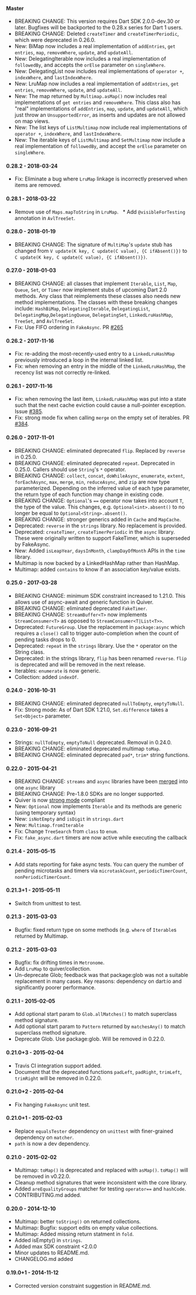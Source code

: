 #### Master

   * BREAKING CHANGE: This version requires Dart SDK 2.0.0-dev.30 or later.
     Bugfixes will be backported to the 0.28.x series for Dart 1 users.
   * BREAKING CHANGE: Deleted `createTimer` and `createTimerPeriodic`, which
     were deprecated in 0.26.0.
   * New: BiMap now includes a real implementation of `addEntries`, `get
     entries`, `map`, `removeWhere`, `update`, and `updateAll`.
   * New: DelegatingIterable now includes a real implementation of
     `followedBy`, and accepts the `orElse` parameter on `singleWhere`.
   * New: DelegatingList now includes real implementations of `operator +`,
     `indexWhere`, and `lastIndexWhere`.
   * New: LruMap now includes a real implementation of `addEntries`, `get
     entries`, `removeWhere`, `update`, and `updateAll`.
   * New: The map returned by `Multimap.asMap()` now includes real
     implementations of `get entries` and `removeWhere`. This class also has
     "real" implementations of `addEntries`, `map`, `update`, and `updateAll`,
     which just throw an `UnsupportedError`, as inserts and updates are not
     allowed on map views.
   * New: The list keys of `ListMultimap` now include real implementations of
     `operator +`, `indexWhere`, and `lastIndexWhere`.
   * New: The iterable keys of `ListMultimap` and `SetMultimap` now include a
     real implementation of `followedBy`, and accept the `orElse` parameter on
     `singleWhere`.

#### 0.28.2 - 2018-03-24

   * Fix: Eliminate a bug where `LruMap` linkage is incorrectly preserved when
     items are removed.

#### 0.28.1 - 2018-03-22

   * Remove use of `Maps.mapToString` in `LruMap`.
   * Add `@visibleForTesting` annotation in `AvlTreeSet`.

#### 0.28.0 - 2018-01-19

   * BREAKING CHANGE: The signature of `MultiMap`'s `update` stub has changed
     from `V update(K key, C update(C value), {C ifAbsent()})` to
     `C update(K key, C update(C value), {C ifAbsent()})`.

#### 0.27.0 - 2018-01-03

   * BREAKING CHANGE: all classes that implement `Iterable`, `List`, `Map`,
     `Queue`, `Set`, or `Timer` now implement stubs of upcoming Dart 2.0
     methods. Any class that reimplements these classes also needs new method
     implementations. The classes with these breaking changes include:
     `HashBiMap`, `DelegatingIterable`, `DelegatingList`,
     `DelegatingMap`,`DelegatingQueue`, `DelegatingSet`, `LinkedLruHashMap`,
     `TreeSet`, and `AvlTreeSet`.
   * Fix: Use FIFO ordering in `FakeAsync`. PR
     [#265](https://github.com/google/quiver-dart/pull/265)

#### 0.26.2 - 2017-11-16

   * Fix: re-adding the most-recently-used entry to a `LinkedLruHashMap`
     previously introduced a loop in the internal linked list.
   * Fix: when removing an entry in the middle of the `LinkedLruHashMap`, the
     recency list was not correctly re-linked.

#### 0.26.1 - 2017-11-16

   * Fix: when removing the last item, `LinkedLruHashMap` was put into a state
     such that the next cache eviction could cause a null-pointer exception.
     Issue [#385](https://github.com/google/quiver-dart/issues/385).
   * Fix: strong mode fix when calling `merge` on the empty set of iterables.
     PR [#384](https://github.com/google/quiver-dart/pull/384).

#### 0.26.0 - 2017-11-01
   * BREAKING CHANGE: eliminated deprecated `flip`. Replaced by `reverse` in
     0.25.0.
   * BREAKING CHANGE: eliminated deprecated `repeat`. Deprecated in 0.25.0.
     Callers should use `String`'s `*` operator.
   * BREAKING CHANGE: `collect`, `concat`, `doWhileAsync`, `enumerate`,
     `extent`, `forEachAsync`, `max`, `merge`, `min`, `reduceAsync`, and `zip`
     are now type parameterized. Depending on the inferred value of each type
     parameter, the return type of each function may change in existing code.
   * BREAKING CHANGE: `Optional`'s `==` operator now takes into account `T`,
     the type of the value. This changes, e.g. `Optional<int>.absent()` to no
     longer be equal to `Optional<String>.absent()`.
   * BREAKING CHANGE: stronger generics added in `Cache` and `MapCache`.
   * Deprecated: `reverse` in the `strings` library. No replacement is
     provided.
   * Deprecated: `createTimer`, `createTimerPeriodic` in the `async` library.
     These were originally written to support FakeTimer, which is superseded
     by FakeAsync.
   * New: Added `isLeapYear`, `daysInMonth`, `clampDayOfMonth` APIs in the
     `time` library.
   * Multimap is now backed by a LinkedHashMap rather than HashMap.
   * Multimap: added `contains` to know if an association key/value exists.

#### 0.25.0 - 2017-03-28
   * BREAKING CHANGE: minimum SDK constraint increased to 1.21.0. This allows
     use of async-await and generic function in Quiver.
   * BREAKING CHANGE: eliminated deprecated `FakeTimer`.
   * BREAKING CHANGE: `StreamBuffer<T>` now implements `StreamConsumer<T>` as
     opposed to `StreamConsumer<T|List<T>>`.
   * Deprecated: `FutureGroup`. Use the replacement in `package:async` which
     requires a `close()` call to trigger auto-completion when the count of
     pending tasks drops to 0.
   * Deprecated: `repeat` in the `strings` library. Use the `*` operator on
     the String class.
   * Deprecated: in the strings library, `flip` has been renamed `reverse`.
     `flip` is deprecated and will be removed in the next release.
   * Iterables: `enumerate` is now generic.
   * Collection: added `indexOf`.

#### 0.24.0 - 2016-10-31
   * BREAKING CHANGE: eliminated deprecated `nullToEmpty`, `emptyToNull`.
   * Fix: Strong mode: As of Dart SDK 1.21.0, `Set.difference` takes a
     `Set<Object>` parameter.

#### 0.23.0 - 2016-09-21
   * Strings: `nullToEmpty`, `emptyToNull` deprecated. Removal in 0.24.0.
   * BREAKING CHANGE: eliminated deprecated multimap `toMap`.
   * BREAKING CHANGE: eliminated deprecated `pad*`, `trim*` string functions.

#### 0.22.0 - 2015-04-21
   * BREAKING CHANGE: `streams` and `async` libraries have been [merged](https://github.com/google/quiver-dart/commit/671f1bc75742b4393e203c9520a3bf1e031967dc) into one `async` library
   * BREAKING CHANGE: Pre-1.8.0 SDKs are no longer supported.
   * Quiver is now [strong mode](https://github.com/dart-lang/dev_compiler/blob/master/STRONG_MODE.md) compliant
   * New: `Optional` now implements `Iterable` and its methods are generic (using temporary syntax)
   * New: `isNotEmpty` and `isDigit` in `strings.dart`
   * New: `Multimap.fromIterable`
   * Fix: Change `TreeSearch` from `class` to `enum`.
   * Fix: `fake_async.dart` timers are now active while executing the callback

#### 0.21.4 - 2015-05-15
   * Add stats reporting for fake async tests. You can query the number of
     pending microtasks and timers via `microtaskCount`, `periodicTimerCount`,
     `nonPeriodicTimerCount`.

#### 0.21.3+1 - 2015-05-11
   * Switch from unittest to test.

#### 0.21.3 - 2015-03-03
   * Bugfix: fixed return type on some methods (e.g. `where` of `Iterable`s
     returned by Multimap.

#### 0.21.2 - 2015-03-03
   * Bugfix: fix drifting times in `Metronome`.
   * Add `LruMap` to quiver/collection.
   * Un-deprecate Glob; feedback was that package:glob was not a suitable
     replacement in many cases. Key reasons: dependency on dart:io and
     significantly poorer performance.

#### 0.21.1 - 2015-02-05
   * Add optional start param to `Glob.allMatches()` to match superclass
     method signature.
   * Add optional start param to `Pattern` returned by `matchesAny()` to match
     superclass method signature.
   * Deprecate Glob. Use package:glob. Will be removed in 0.22.0.

#### 0.21.0+3 - 2015-02-04
   * Travis CI integration support added.
   * Document that the deprecated functions `padLeft`, `padRight`, `trimLeft`,
     `trimRight` will be removed in 0.22.0.

#### 0.21.0+2 - 2015-02-04
   * Fix hanging `FakeAsync` unit test.

#### 0.21.0+1 - 2015-02-03
   * Replace `equalsTester` dependency on `unittest` with finer-grained
     dependency on `matcher`.
   * `path` is now a dev dependency.

#### 0.21.0 - 2015-02-02
   * Multimap: `toMap()` is deprecated and replaced with `asMap()`. `toMap()`
     will be removed in v0.22.0.
   * Cleanup method signatures that were inconsistent with the core library.
   * Added `areEqualityGroups` matcher for testing `operator==` and `hashCode`.
   * CONTRIBUTING.md added.

#### 0.20.0 - 2014-12-10
   * Multimap: better `toString()` on returned collections.
   * Multimap: Bugfix: support edits on empty value collections.
   * Multimap: Added missing return statment in `fold`.
   * Added isEmpty() in `strings`.
   * Added max SDK constraint <2.0.0
   * Minor updates to README.md.
   * CHANGELOG.md added

#### 0.19.0+1 - 2014-11-12
   * Corrected version constraint suggestion in README.md.
